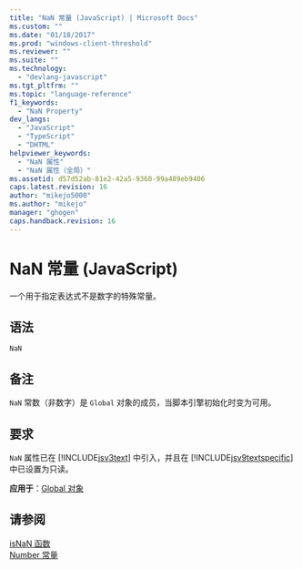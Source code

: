 ```yaml
---
title: "NaN 常量 (JavaScript) | Microsoft Docs"
ms.custom: ""
ms.date: "01/18/2017"
ms.prod: "windows-client-threshold"
ms.reviewer: ""
ms.suite: ""
ms.technology: 
  - "devlang-javascript"
ms.tgt_pltfrm: ""
ms.topic: "language-reference"
f1_keywords: 
  - "NaN Property"
dev_langs: 
  - "JavaScript"
  - "TypeScript"
  - "DHTML"
helpviewer_keywords: 
  - "NaN 属性"
  - "NaN 属性（全局）"
ms.assetid: d57d52ab-81e2-42a5-9360-99a489eb9406
caps.latest.revision: 16
author: "mikejo5000"
ms.author: "mikejo"
manager: "ghogen"
caps.handback.revision: 16
---
```

# NaN 常量 (JavaScript)
一个用于指定表达式不是数字的特殊常量。  
  
## 语法  
  
```  
NaN   
```  
  
## 备注  
 `NaN` 常数（非数字）是 `Global` 对象的成员，当脚本引擎初始化时变为可用。  
  
## 要求  
 `NaN` 属性已在 [!INCLUDE[jsv3text](../../javascript/reference/includes/jsv3text-md.md)] 中引入，并且在 [!INCLUDE[jsv9textspecific](../../javascript/reference/includes/jsv9textspecific-md.md)] 中已设置为只读。  
  
 **应用于**：[Global 对象](../../javascript/reference/global-object-javascript.md)  
  
## 请参阅  
 [isNaN 函数](../../javascript/reference/isnan-function-javascript.md)   
 [Number 常量](../../javascript/reference/number-constants-javascript.md)